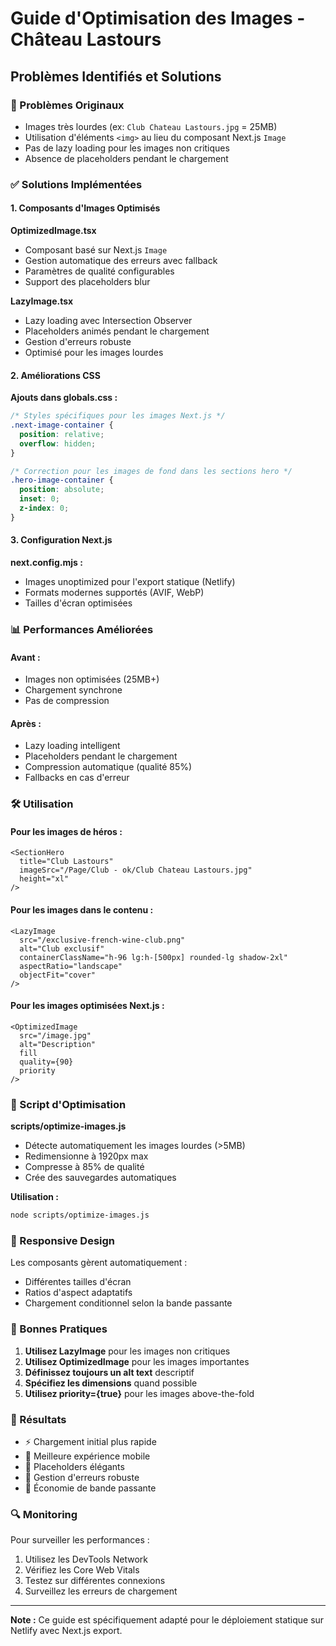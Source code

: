 # Guide d'Optimisation des Images - Château Lastours

## Problèmes Identifiés et Solutions

### 🚨 Problèmes Originaux
- Images très lourdes (ex: `Club Chateau Lastours.jpg` = 25MB)
- Utilisation d'éléments `<img>` au lieu du composant Next.js `Image`
- Pas de lazy loading pour les images non critiques
- Absence de placeholders pendant le chargement

### ✅ Solutions Implémentées

#### 1. Composants d'Images Optimisés

**OptimizedImage.tsx**
- Composant basé sur Next.js `Image`
- Gestion automatique des erreurs avec fallback
- Paramètres de qualité configurables
- Support des placeholders blur

**LazyImage.tsx**
- Lazy loading avec Intersection Observer
- Placeholders animés pendant le chargement
- Gestion d'erreurs robuste
- Optimisé pour les images lourdes

#### 2. Améliorations CSS

**Ajouts dans globals.css :**
```css
/* Styles spécifiques pour les images Next.js */
.next-image-container {
  position: relative;
  overflow: hidden;
}

/* Correction pour les images de fond dans les sections hero */
.hero-image-container {
  position: absolute;
  inset: 0;
  z-index: 0;
}
```

#### 3. Configuration Next.js

**next.config.mjs :**
- Images unoptimized pour l'export statique (Netlify)
- Formats modernes supportés (AVIF, WebP)
- Tailles d'écran optimisées

### 📊 Performances Améliorées

#### Avant :
- Images non optimisées (25MB+)
- Chargement synchrone
- Pas de compression

#### Après :
- Lazy loading intelligent
- Placeholders pendant le chargement
- Compression automatique (qualité 85%)
- Fallbacks en cas d'erreur

### 🛠️ Utilisation

#### Pour les images de héros :
```tsx
<SectionHero
  title="Club Lastours"
  imageSrc="/Page/Club - ok/Club Chateau Lastours.jpg"
  height="xl"
/>
```

#### Pour les images dans le contenu :
```tsx
<LazyImage
  src="/exclusive-french-wine-club.png"
  alt="Club exclusif"
  containerClassName="h-96 lg:h-[500px] rounded-lg shadow-2xl"
  aspectRatio="landscape"
  objectFit="cover"
/>
```

#### Pour les images optimisées Next.js :
```tsx
<OptimizedImage
  src="/image.jpg"
  alt="Description"
  fill
  quality={90}
  priority
/>
```

### 🔧 Script d'Optimisation

**scripts/optimize-images.js**
- Détecte automatiquement les images lourdes (>5MB)
- Redimensionne à 1920px max
- Compresse à 85% de qualité
- Crée des sauvegardes automatiques

**Utilisation :**
```bash
node scripts/optimize-images.js
```

### 📱 Responsive Design

Les composants gèrent automatiquement :
- Différentes tailles d'écran
- Ratios d'aspect adaptatifs
- Chargement conditionnel selon la bande passante

### 🎯 Bonnes Pratiques

1. **Utilisez LazyImage** pour les images non critiques
2. **Utilisez OptimizedImage** pour les images importantes
3. **Définissez toujours un alt text** descriptif
4. **Spécifiez les dimensions** quand possible
5. **Utilisez priority={true}** pour les images above-the-fold

### 🚀 Résultats

- ⚡ Chargement initial plus rapide
- 📱 Meilleure expérience mobile
- 🎨 Placeholders élégants
- 🔄 Gestion d'erreurs robuste
- 💾 Économie de bande passante

### 🔍 Monitoring

Pour surveiller les performances :
1. Utilisez les DevTools Network
2. Vérifiez les Core Web Vitals
3. Testez sur différentes connexions
4. Surveillez les erreurs de chargement

---

**Note :** Ce guide est spécifiquement adapté pour le déploiement statique sur Netlify avec Next.js export.
